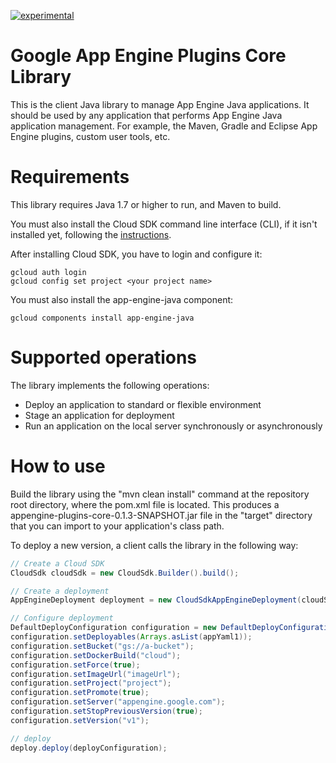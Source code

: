 [![experimental](http://badges.github.io/stability-badges/dist/experimental.svg)](http://github.com/badges/stability-badges)
# Google App Engine Plugins Core Library

This is the client Java library to manage App Engine Java applications. It should be used by any application that performs App Engine Java application management. For example, the Maven, Gradle and Eclipse App Engine plugins, custom user tools, etc.

# Requirements

This library requires Java 1.7 or higher to run, and Maven to build.

You must also install the Cloud SDK command line interface (CLI), if it isn't installed yet, following the [instructions](https://cloud.google.com/sdk/).

After installing Cloud SDK, you have to login and configure it:

    gcloud auth login
    gcloud config set project <your project name>

You must also install the app-engine-java component:

    gcloud components install app-engine-java

# Supported operations

The library implements the following operations:

* Deploy an application to standard or flexible environment
* Stage an application for deployment
* Run an application on the local server synchronously or asynchronously

# How to use

Build the library using the "mvn clean install" command at the repository root directory, where the pom.xml file is located. This produces a appengine-plugins-core-0.1.3-SNAPSHOT.jar file in the "target" directory that you can import to your application's class path.

To deploy a new version, a client calls the library in the following way:

```java
// Create a Cloud SDK
CloudSdk cloudSdk = new CloudSdk.Builder().build();

// Create a deployment
AppEngineDeployment deployment = new CloudSdkAppEngineDeployment(cloudSdk);

// Configure deployment
DefaultDeployConfiguration configuration = new DefaultDeployConfiguration();
configuration.setDeployables(Arrays.asList(appYaml1));
configuration.setBucket("gs://a-bucket");
configuration.setDockerBuild("cloud");
configuration.setForce(true);
configuration.setImageUrl("imageUrl");
configuration.setProject("project");
configuration.setPromote(true);
configuration.setServer("appengine.google.com");
configuration.setStopPreviousVersion(true);
configuration.setVersion("v1");

// deploy
deploy.deploy(deployConfiguration);
```
